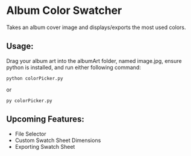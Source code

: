 # Album Color Swatcher
 Takes an album cover image and displays/exports the most used colors.

## Usage:
 Drag your album art into the albumArt folder, named image.jpg, ensure python is installed, and run either following command:
```
python colorPicker.py
```
or
```
py colorPicker.py
```

## Upcoming Features:
* File Selector
* Custom Swatch Sheet Dimensions
* Exporting Swatch Sheet